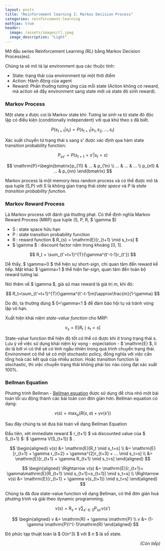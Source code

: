 ```yaml
---
layout: posts
title: "Reinforcement learning I: Markov Decision Process"
categories: reinforcement-learning
mathjax: true
header:
  image: /assets/images/rl.jpeg
  image_description: "Light"
---
```

Mở đầu series Reinforcement Learning (RL) bằng Markov Decision Process(es).

Chúng ta sẽ mô tả lại environment qua các thuộc tính:

* State: trạng thái của environment tại một thời điểm
* Action: Hành động của agent
* Reward: Phần thưởng tương ứng của mỗi state (Action không có reward, mà action sẽ đẩy environment sang state mới và state đó sinh reward).

### Markov Process
Một state *s* được coi là Markov state khi: Tương lai sinh ra từ state đó độc lập có điều kiện (conditionally independent) với quá khứ theo *s* đã biết.

$$ P(s_{t+1}|s_{t}) = P(s_{t+1}|s_1, s_2, ..., s_t) $$

Xác suất chuyển từ trạng thái s sang s' được xác định qua hàm state transition probability function:

$$ \mathrm{P}_{ss'}=P(s_{t+1}=s'|s_{t}=s) $$

$$ \mathrm{P}=\begin{bmatrix}p_{11} & ... & p_{1n} \\ ... & ... & ... \\ p_{n1} & ... & p_{nn} \end{bmatrix} $$

Markov process là một memory-less random process và có thể được mô tả qua tuple (S,P) 
với S là không gian trạng thái *state space* và P là *state transition probability function.*

### Markov Reward Process

Là Markov process với đánh giá thưởng phạt. Có thể định nghĩa Markov Reward Process (MRP) qua tuple (S, P, R, $ \gamma $) 

* S : state space hữu hạn
* P : state transition probability function
* R : reward function $ R_{s} = \mathrm{E}[r_{t+1} \mid s_t=s] $
* $ \gamma $ : discount factor nằm trong khoảng [0, 1].

$$ R_t = \sum_{t'=t+1}^{T}{\gamma^{t'-t-1}r_{t'}} $$

Dễ thấy, $ \gamma=0 $ thể hiện sự short-sign, chỉ quan tâm đến reward kế tiếp. 
Mặt khác $ \gamma=1 $ thể hiện far-sign, quan tâm đến toàn bộ reward tương lai.

Nói thêm về $ \gamma $, giả sử max reward là giá trị *m*, khi đó:

$$ R_t=\sum_{t'=t+1}^{T}{\gamma^{t'-t-1}m}\approx\frac{m}{1-\gamma} $$

Do đó, ta thường dùng $ 0<\gamma<1 $ để đảm bảo hội tụ và tránh vòng lặp vô hạn.

Xuất hiện khái niệm *state-value function* cho MRP:

$$ v_{s} = \mathrm{E}[R_t \mid s_t=s] $$

State-value function thể hiện độ tốt có thể có được khi ở trong trạng thái s. 
Lưu ý về việc sử dụng khái niệm kỳ vọng - expectation - $ \mathrm{E} $, 
lí do là bởi vì có thể sẽ có tính ngẫu nhiên trong quá trình chuyển trạng thái. 
Environment có thể sẽ có một stochastic policy, đồng nghĩa với việc cần tổng hoà các kết quả của 
nhiều action. Hoặc transition function là stochastic, thì việc chuyển trạng thái không phải lúc nào 
cũng đạt xác suất 100%. 

### Bellman Equation

Phương trình Bellman - [Bellman equation](https://en.wikipedia.org/wiki/Bellman_equation) được sử dụng để chia nhỏ một bài toán tối ưu động 
thành các bài toán con đơn giản hơn. Bellman equation có dạng:

$$ v(s) = \mathop{max}_{a}(R(s,a) + \gamma v(s')) $$

Sau đây chúng ta sẽ đưa bài toán về dạng Bellman Equation

Đầu tiên, xét immediate reward $ r_{t+1} $ và discounted value của 
$ S_{t+1} $: $ \gamma V(S_{t+1}) $ .

$$ \begin{aligned} v(s) &= \mathrm{E}[R_t \mid s_t=s] \\ &= \mathrm{E}[r_{t+1} + \gamma r_{t+2} + \gamma^{2}r_{t+3} + ... \mid s_t=s] \\ &= \mathrm{E}[r_{t+1} + \gamma R_{t+1} \mid s_t=s] \end{aligned} $$

$$ \begin{aligned} \Rightarrow v(s) &=  \mathrm{E}[r_{t+1}+ \gamma\mathrm{E}[R_{t+1} \mid s_{t+1}=s_{t+1}] \mid s_t=s] \\ \Rightarrow v(s) &= \mathrm{E}[r_{t+1} + \gamma v(s_{t+1}) \mid s_t=s] \end{aligned} $$

Chúng ta đã đưa state-value function về dạng Bellman, có thể đơn giản hoá phương trình và giải theo dynamic programming.

$$ v(s) = \mathrm{R}_s + \gamma \sum_{s' \in S}{\mathrm{P}_{ss'}v(s')} $$

$$ \begin{aligned} v &= \mathrm{R} + \gamma \mathrm{P} \\ v &= (1-\gamma \mathrm{P})^{-1}\mathrm{R} \end{aligned} $$

Độ phức tạp thuật toán là $ O(n^3) $ với $ n $ là số state.

<div align="right"><i>(Còn tiếp)</i></div> 